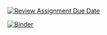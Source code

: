 [![Review Assignment Due Date](https://classroom.github.com/assets/deadline-readme-button-24ddc0f5d75046c5622901739e7c5dd533143b0c8e959d652212380cedb1ea36.svg)](https://classroom.github.com/a/Sysy6avs)

[![Binder](https://mybinder.org/badge_logo.svg)](https://mybinder.org/v2/gh/%5B!%5BBinder%5D(https%3A%2F%2Fmybinder.org%2Fbadge_logo.svg)%5D(https%3A%2F%2Fmybinder.org%2Fv2%2Fgh%2Fdm4bem%2Fthermal-model-steady-state-step-response-group3_energymanagement_4gcu%2FHEAD)/HEAD)
